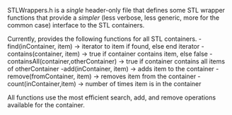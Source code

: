 STLWrappers.h is a *single* header-only file that defines some STL wrapper functions that provide a *simpler* (less verbose, less generic, more for the common case) interface to the STL containers.

Currently, provides the following functions for all STL containers.
-find(inContainer, item) -> iterator to item if found, else end iterator
-contains(container, item) -> true if container contains item, else false
-containsAll(container,otherContainer) -> true if container contains all items of otherContainer
-add(inContainer, item) -> adds item to the container
-remove(fromContainer, item) -> removes item from the container
-count(inContainer,item) -> number of times item is in the container

All functions use the most efficient search, add, and remove operations available for the container.